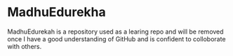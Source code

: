 # MadhuEdurekha
MadhuEdurekah is a repository used as a learing repo and will be removed once I have a good understanding of GitHub and is confident to colloborate with others.
